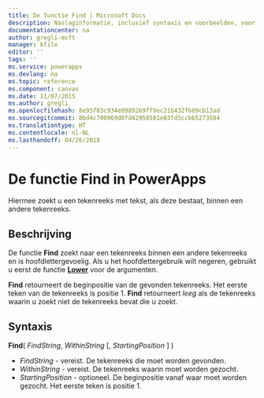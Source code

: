 ```yaml
---
title: De functie Find | Microsoft Docs
description: Naslaginformatie, inclusief syntaxis en voorbeelden, voor de functie Find in PowerApps
documentationcenter: na
author: gregli-msft
manager: kfile
editor: ''
tags: ''
ms.service: powerapps
ms.devlang: na
ms.topic: reference
ms.component: canvas
ms.date: 11/07/2015
ms.author: gregli
ms.openlocfilehash: 8e95f03c934e0989269ff9ec21b432f609cb13ad
ms.sourcegitcommit: 8bd4c700969d0fd42950581e03fd5ccbb5273584
ms.translationtype: HT
ms.contentlocale: nl-NL
ms.lasthandoff: 04/26/2018
---
```

# <a name="find-function-in-powerapps"></a>De functie Find in PowerApps
Hiermee zoekt u een tekenreeks met tekst, als deze bestaat, binnen een andere tekenreeks.

## <a name="description"></a>Beschrijving
De functie **Find** zoekt naar een tekenreeks binnen een andere tekenreeks en is hoofdlettergevoelig. Als u het hoofdlettergebruik wilt negeren, gebruikt u eerst de functie **[Lower](function-lower-upper-proper.md)** voor de argumenten.

**Find** retourneert de beginpositie van de gevonden tekenreeks.  Het eerste teken van de tekenreeks is positie 1. **Find** retourneert *leeg* als de tekenreeks waarin u zoekt niet de tekenreeks bevat die u zoekt.

## <a name="syntax"></a>Syntaxis
**Find**( *FindString*, *WithinString* [, *StartingPosition* ] )

* *FindString* - vereist.  De tekenreeks die moet worden gevonden.
* *WithinString* - vereist.  De tekenreeks waarin moet worden gezocht.
* *StartingPosition* - optioneel.  De beginpositie vanaf waar moet worden gezocht.  Het eerste teken is positie 1.

